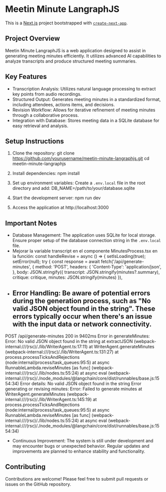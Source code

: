 # Meetin Minute LangraphJS

This is a [Next.js](https://nextjs.org/) project bootstrapped with [`create-next-app`](https://github.com/vercel/next.js/tree/canary/packages/create-next-app).

## Project Overview

Meetin Minute LangraphJS is a web application designed to assist in generating meeting minutes efficiently. It utilizes advanced AI capabilities to analyze transcripts and produce structured meeting summaries.

## Key Features

- Transcription Analysis: Utilizes natural language processing to extract key points from audio recordings.
- Structured Output: Generates meeting minutes in a standardized format, including attendees, actions items, and decisions.
- Revision Workflow: Allows for iterative refinement of meeting minutes through a collaborative process.
- Integration with Database: Stores meeting data in a SQLite database for easy retrieval and analysis.

## Setup Instructions

1. Clone the repository: git clone https://github.com/yourusername/meetin-minute-langraphjs.git cd meetin-minute-langraphjs


2. Install dependencies:
npm install


3. Set up environment variables:
   Create a `.env.local` file in the root directory and add:
DB_NAME=/path/to/your/database.sqlite


4. Start the development server:
npm run dev


5. Access the application at http://localhost:3000

## Important Notes

- Database Management: The application uses SQLite for local storage. Ensure proper setup of the database connection string in the `.env.local` file.
- Mejorar la variable transcript en el componente MinutesProcess.tsx en la función:
    const handleRevise = async () => {
        setIsLoading(true);
        setError(null);
        try {
            const response = await fetch('/api/generate-minutes', {
                method: 'POST',
                headers: {
                    'Content-Type': 'application/json',
                },
                body: JSON.stringify({
                    transcript: JSON.stringify(minutes?.summary),
                    critique: critique,
                    minutes: JSON.stringify(minutes)
                }),
- Error Handling: Be aware of potential errors during the generation process, such as "No valid JSON object found in the string". These errors typically occur when there's an issue with the input data or network connectivity.
  ----
 POST /api/generate-minutes 200 in 9402ms
Error in generateMinutes: Error: No valid JSON object found in the string
    at extractJSON (webpack-internal:///(rsc)/./lib/WriterAgent.ts:17:11)
    at WriterAgent.generateMinutes (webpack-internal:///(rsc)/./lib/WriterAgent.ts:131:27)
    at process.processTicksAndRejections (node:internal/process/task_queues:95:5)
    at async RunnableLambda.reviseMinutes [as func] (webpack-internal:///(rsc)/./lib/nodes.ts:55:24)
    at async eval (webpack-internal:///(rsc)/./node_modules/@langchain/core/dist/runnables/base.js:1554:34)
Error details: No valid JSON object found in the string
Error generating or revising minutes: Error: Failed to generate minutes
    at WriterAgent.generateMinutes (webpack-internal:///(rsc)/./lib/WriterAgent.ts:145:19)
    at process.processTicksAndRejections (node:internal/process/task_queues:95:5)
    at async RunnableLambda.reviseMinutes [as func] (webpack-internal:///(rsc)/./lib/nodes.ts:55:24)
    at async eval (webpack-internal:///(rsc)/./node_modules/@langchain/core/dist/runnables/base.js:1554:34)
- Continuous Improvement: The system is still under development and may encounter bugs or unexpected behavior. Regular updates and improvements are planned to enhance stability and functionality.

## Contributing

Contributions are welcome! Please feel free to submit pull requests or issues on the GitHub repository.